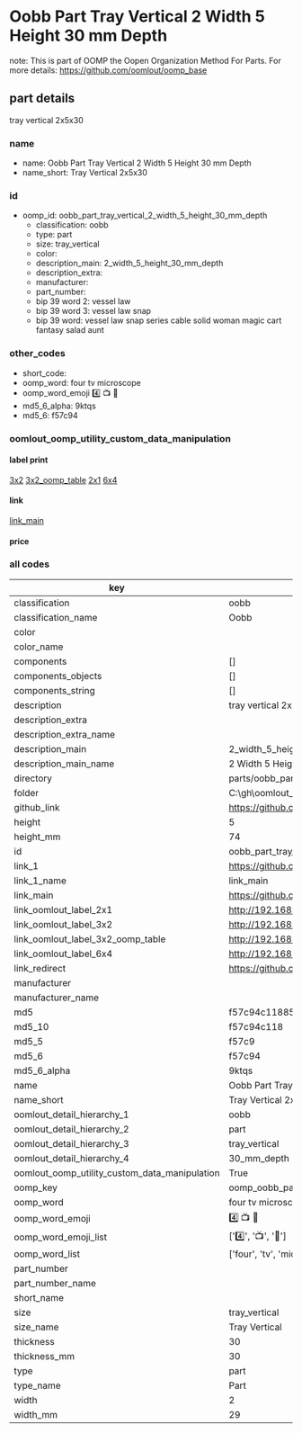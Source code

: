 # Oobb Part Tray Vertical 2 Width 5 Height 30 mm Depth  

note: This is part of OOMP the Oopen Organization Method For Parts. For more details: https://github.com/oomlout/oomp_base

##  part details
  



tray vertical 2x5x30



### name
* name: Oobb Part Tray Vertical 2 Width 5 Height 30 mm Depth
* name_short: Tray Vertical 2x5x30 
### id
* oomp_id: oobb_part_tray_vertical_2_width_5_height_30_mm_depth
  * classification: oobb
  * type: part
  * size: tray_vertical
  * color: 
  * description_main: 2_width_5_height_30_mm_depth
  * description_extra: 
  * manufacturer: 
  * part_number: 
  * bip 39 word 2: vessel law
  * bip 39 word 3: vessel law snap
  * bip 39 word: vessel law snap series cable solid woman magic cart fantasy salad aunt

### other_codes
* short_code: 
* oomp_word: four tv microscope
* oomp_word_emoji :four: :tv: :microscope:
* md5_6_alpha: 9ktqs
* md5_6: f57c94






### oomlout_oomp_utility_custom_data_manipulation
#### label print
[3x2](http://192.168.1.245:1112/?label=oomp%209ktqs)
[3x2_oomp_table](http://192.168.1.108:1112/?label=oomp%209ktqs)
[2x1](http://192.168.1.242:1112/?label=oomp%209ktqs)
[6x4](http://192.168.1.55:1112/?label=oomp%209ktqs)    

#### link

[link_main](https://github.com/oomlout/oomlout_oobb_version_4_generated_parts/tree/main/navigation_oomp/oobb/part/tray_vertical/2_width_5_height_30_mm_depth/part)                              

#### price







### all codes 
| key | value |  
| --- | --- |  
| classification | oobb |  
| classification_name | Oobb |  
| color |  |  
| color_name |  |  
| components | [] |  
| components_objects | [] |  
| components_string | [] |  
| description | tray vertical 2x5x30 |  
| description_extra |  |  
| description_extra_name |  |  
| description_main | 2_width_5_height_30_mm_depth |  
| description_main_name | 2 Width 5 Height 30 mm Depth |  
| directory | parts/oobb_part_tray_vertical_2_width_5_height_30_mm_depth |  
| folder | C:\gh\oomlout_oobb_version_4_generated_parts\parts\oobb_part_tray_vertical_2_width_5_height_30_mm_depth |  
| github_link | https://github.com/oomlout/oomlout_oomp_part_src/tree/main/parts/oobb_part_tray_vertical_2_width_5_height_30_mm_depth |  
| height | 5 |  
| height_mm | 74 |  
| id | oobb_part_tray_vertical_2_width_5_height_30_mm_depth |  
| link_1 | https://github.com/oomlout/oomlout_oobb_version_4_generated_parts/tree/main/navigation_oomp/oobb/part/tray_vertical/2_width_5_height_30_mm_depth/part |  
| link_1_name | link_main |  
| link_main | https://github.com/oomlout/oomlout_oobb_version_4_generated_parts/tree/main/navigation_oomp/oobb/part/tray_vertical/2_width_5_height_30_mm_depth/part |  
| link_oomlout_label_2x1 | http://192.168.1.242:1112/?label=oomp%209ktqs |  
| link_oomlout_label_3x2 | http://192.168.1.245:1112/?label=oomp%209ktqs |  
| link_oomlout_label_3x2_oomp_table | http://192.168.1.108:1112/?label=oomp%209ktqs |  
| link_oomlout_label_6x4 | http://192.168.1.55:1112/?label=oomp%209ktqs |  
| link_redirect | https://github.com/oomlout/oomlout_oobb_version_4_generated_parts/tree/main/parts/oobb_tray_vertical_02_05_30 |  
| manufacturer |  |  
| manufacturer_name |  |  
| md5 | f57c94c11885df9f3a8ffc419a9f7f98 |  
| md5_10 | f57c94c118 |  
| md5_5 | f57c9 |  
| md5_6 | f57c94 |  
| md5_6_alpha | 9ktqs |  
| name | Oobb Part Tray Vertical 2 Width 5 Height 30 mm Depth |  
| name_short | Tray Vertical 2x5x30  |  
| oomlout_detail_hierarchy_1 | oobb |  
| oomlout_detail_hierarchy_2 | part |  
| oomlout_detail_hierarchy_3 | tray_vertical |  
| oomlout_detail_hierarchy_4 | 30_mm_depth |  
| oomlout_oomp_utility_custom_data_manipulation | True |  
| oomp_key | oomp_oobb_part_tray_vertical_2_width_5_height_30_mm_depth |  
| oomp_word | four tv microscope |  
| oomp_word_emoji | :four: :tv: :microscope: |  
| oomp_word_emoji_list | [':four:', ':tv:', ':microscope:'] |  
| oomp_word_list | ['four', 'tv', 'microscope'] |  
| part_number |  |  
| part_number_name |  |  
| short_name |  |  
| size | tray_vertical |  
| size_name | Tray Vertical |  
| thickness | 30 |  
| thickness_mm | 30 |  
| type | part |  
| type_name | Part |  
| width | 2 |  
| width_mm | 29 |  
